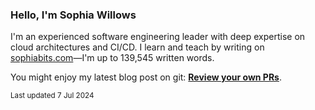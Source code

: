 ### Hello, I'm Sophia Willows

I'm an experienced software engineering leader with deep expertise on cloud architectures and CI/CD. I learn and teach by writing on [sophiabits.com](https://sophiabits.com/blog)—I'm up to 139,545 written words.

You might enjoy my latest blog post on git: **[Review your own PRs](https://sophiabits.com/blog/review-your-own-prs)**.

<sub>Last updated 7 Jul 2024</sub>
